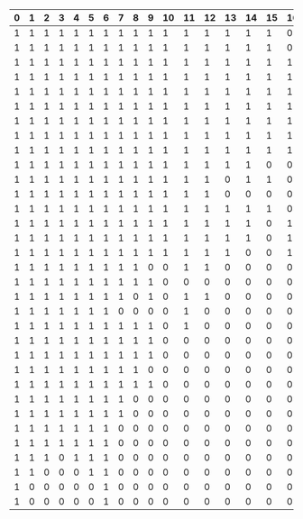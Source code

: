 |0|1|2|3|4|5|6|7|8|9|10|11|12|13|14|15|16|17|18|19|20|21|22|23|24|25|26|27|28|29|30|31|32|
|:---|:---|:---|:---|:---|:---|:---|:---|:---|:---|:---|:---|:---|:---|:---|:---|:---|:---|:---|:---|:---|:---|:---|:---|:---|:---|:---|:---|:---|:---|:---|:---|:---|
|1|1|1|1|1|1|1|1|1|1|1|1|1|1|1|1|0|0|0|0|0|0|0|0|0|0|0|0|0|0|0|0|0|
|1|1|1|1|1|1|1|1|1|1|1|1|1|1|1|1|0|0|1|0|0|0|0|0|0|0|0|0|0|0|0|0|0|
|1|1|1|1|1|1|1|1|1|1|1|1|1|1|1|1|1|0|0|0|0|0|0|0|0|0|0|0|0|0|0|0|0|
|1|1|1|1|1|1|1|1|1|1|1|1|1|1|1|1|1|1|0|0|0|0|0|0|0|0|0|0|0|0|0|0|0|
|1|1|1|1|1|1|1|1|1|1|1|1|1|1|1|1|1|0|0|0|0|0|0|0|0|0|0|0|0|0|0|0|0|
|1|1|1|1|1|1|1|1|1|1|1|1|1|1|1|1|1|1|0|0|0|0|0|0|0|0|0|0|0|0|0|0|0|
|1|1|1|1|1|1|1|1|1|1|1|1|1|1|1|1|1|0|0|0|0|0|0|0|0|0|0|0|0|0|0|0|0|
|1|1|1|1|1|1|1|1|1|1|1|1|1|1|1|1|1|0|0|0|0|0|0|0|0|0|0|0|0|0|0|0|0|
|1|1|1|1|1|1|1|1|1|1|1|1|1|1|1|1|1|0|0|0|0|0|0|0|0|0|0|0|0|0|0|0|0|
|1|1|1|1|1|1|1|1|1|1|1|1|1|1|1|0|0|0|0|0|0|0|0|0|0|0|0|0|0|0|0|0|0|
|1|1|1|1|1|1|1|1|1|1|1|1|1|0|1|1|0|0|0|0|0|0|0|0|0|0|0|0|0|0|0|0|0|
|1|1|1|1|1|1|1|1|1|1|1|1|1|0|0|0|0|0|0|0|0|0|0|0|0|0|0|0|0|0|0|0|0|
|1|1|1|1|1|1|1|1|1|1|1|1|1|1|1|1|0|0|0|0|0|0|0|0|0|0|0|0|0|0|0|0|0|
|1|1|1|1|1|1|1|1|1|1|1|1|1|1|1|0|1|0|0|0|0|0|0|0|0|0|0|0|0|0|0|0|0|
|1|1|1|1|1|1|1|1|1|1|1|1|1|1|1|0|1|0|0|0|0|0|0|0|0|0|0|0|0|0|0|0|0|
|1|1|1|1|1|1|1|1|1|1|1|1|1|1|0|0|1|0|0|0|0|0|0|0|0|0|0|0|0|0|0|0|0|
|1|1|1|1|1|1|1|1|1|0|0|1|1|0|0|0|0|0|0|0|0|0|0|0|0|0|0|0|0|0|0|0|0|
|1|1|1|1|1|1|1|1|1|1|0|0|0|0|0|0|0|0|0|0|0|0|0|0|0|0|0|0|0|0|0|0|0|
|1|1|1|1|1|1|1|1|0|1|0|1|1|0|0|0|0|0|0|0|0|0|0|0|0|0|0|0|0|0|0|0|0|
|1|1|1|1|1|1|1|0|0|0|0|1|0|0|0|0|0|0|0|0|0|0|0|0|0|0|0|0|0|0|0|0|0|
|1|1|1|1|1|1|1|1|1|1|0|1|0|0|0|0|0|0|0|0|0|0|0|0|0|0|0|0|0|0|0|0|0|
|1|1|1|1|1|1|1|1|1|1|0|0|0|0|0|0|0|0|0|0|0|0|0|0|0|0|0|0|0|0|0|0|0|
|1|1|1|1|1|1|1|1|1|1|0|0|0|0|0|0|0|0|0|0|0|0|0|0|0|0|0|0|0|0|0|0|0|
|1|1|1|1|1|1|1|1|1|0|0|0|0|0|0|0|0|0|0|0|0|0|0|0|0|0|0|0|0|0|0|0|0|
|1|1|1|1|1|1|1|1|1|1|0|0|0|0|0|0|0|0|0|0|0|0|0|0|0|0|0|0|0|0|0|0|0|
|1|1|1|1|1|1|1|1|0|0|0|0|0|0|0|0|0|0|0|0|0|0|0|0|0|0|0|0|0|0|0|0|0|
|1|1|1|1|1|1|1|1|0|0|0|0|0|0|0|0|0|0|0|0|0|0|0|0|0|0|0|0|0|0|0|0|0|
|1|1|1|1|1|1|1|0|0|0|0|0|0|0|0|0|0|0|0|0|0|0|0|0|0|0|0|0|0|0|0|0|0|
|1|1|1|1|1|1|1|0|0|0|0|0|0|0|0|0|0|0|0|0|0|0|0|0|0|0|0|0|0|0|0|0|0|
|1|1|1|0|1|1|1|0|0|0|0|0|0|0|0|0|0|0|0|0|0|0|0|0|0|0|0|0|0|0|0|0|0|
|1|1|0|0|0|1|1|0|0|0|0|0|0|0|0|0|0|0|0|0|0|0|0|0|0|0|0|0|0|0|0|0|0|
|1|0|0|0|0|0|1|0|0|0|0|0|0|0|0|0|0|0|0|0|0|0|0|0|0|0|0|0|0|0|0|0|0|
|1|0|0|0|0|0|1|0|0|0|0|0|0|0|0|0|0|0|0|0|0|0|0|0|0|0|0|0|0|0|0|0|0|
